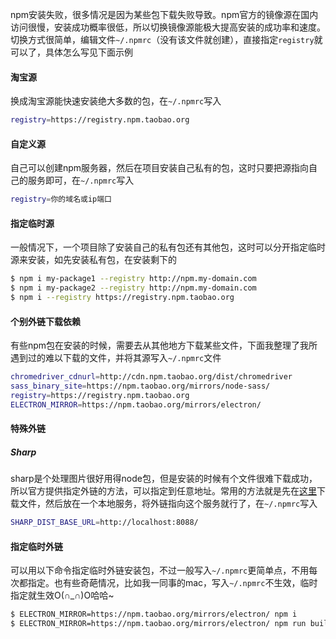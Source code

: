 npm安装失败，很多情况是因为某些包下载失败导致。npm官方的镜像源在国内访问很慢，安装成功概率很低，所以切换镜像源能极大提高安装的成功率和速度。切换方式很简单，编辑文件`~/.npmrc`（没有该文件就创建），直接指定`registry`就可以了，具体怎么写见下面示例

#### 淘宝源

换成淘宝源能快速安装绝大多数的包，在`~/.npmrc`写入

```bash
registry=https://registry.npm.taobao.org
```

#### 自定义源

自己可以创建npm服务器，然后在项目安装自己私有的包，这时只要把源指向自己的服务即可，在`~/.npmrc`写入

```bash
registry=你的域名或ip端口
```

#### 指定临时源

一般情况下，一个项目除了安装自己的私有包还有其他包，这时可以分开指定临时源来安装，如先安装私有包，在安装剩下的

```bash
$ npm i my-package1 --registry http://npm.my-domain.com
$ npm i my-package2 --registry http://npm.my-domain.com
$ npm i --registry https://registry.npm.taobao.org
```

#### 个别外链下载依赖

有些npm包在安装的时候，需要去从其他地方下载某些文件，下面我整理了我所遇到过的难以下载的文件，并将其源写入`~/.npmrc`文件

```bash
chromedriver_cdnurl=http://cdn.npm.taobao.org/dist/chromedriver
sass_binary_site=https://npm.taobao.org/mirrors/node-sass/
registry=https://registry.npm.taobao.org
ELECTRON_MIRROR=https://npm.taobao.org/mirrors/electron/
```

#### 特殊外链

##### Sharp

sharp是个处理图片很好用得node包，但是安装的时候有个文件很难下载成功，所以官方提供指定外链的方法，可以指定到任意地址。常用的方法就是先在[这里](https://github.com/lovell/sharp-libvips/releases)下载文件，然后放在一个本地服务，将外链指向这个服务就行了，在`~/.npmrc`写入

```bash
SHARP_DIST_BASE_URL=http://localhost:8088/
````

#### 指定临时外链

可以用以下命令指定临时外链安装包，不过一般写入`~/.npmrc`更简单点，不用每次都指定。也有些奇葩情况，比如我一同事的mac，写入`~/.npmrc`不生效，临时指定就生效O(∩_∩)O哈哈~

```bash
$ ELECTRON_MIRROR=https://npm.taobao.org/mirrors/electron/ npm i 
$ ELECTRON_MIRROR=https://npm.taobao.org/mirrors/electron/ npm run build
```
